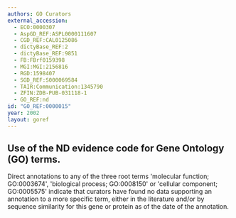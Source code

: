 ```yaml
---
authors: GO Curators
external_accession: 
  - ECO:0000307
  - AspGD_REF:ASPL0000111607
  - CGD_REF:CAL0125086
  - dictyBase_REF:2
  - dictyBase_REF:9851
  - FB:FBrf0159398
  - MGI:MGI:2156816
  - RGD:1598407
  - SGD_REF:S000069584
  - TAIR:Communication:1345790
  - ZFIN:ZDB-PUB-031118-1
  - GO_REF:nd
id: "GO_REF:0000015"
year: 2002
layout: goref
---
```


## Use of the ND evidence code for Gene Ontology (GO) terms.
Direct annotations to any of the three root terms 'molecular function; GO:0003674', 'biological process; GO:0008150' or 'cellular component; GO:0005575' indicate that curators have found no data supporting an annotation to a more specific term, either in the literature and/or by sequence similarity for this gene or protein as of the date of the annotation.
